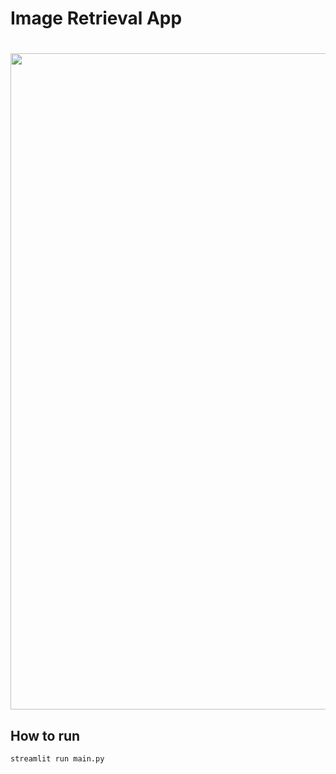 #  Image Retrieval App
<div align="center">
 <h1> <img src="./public/app.png" width="1050px"></h1>
</div>

## How to run

```streamlit run main.py```
